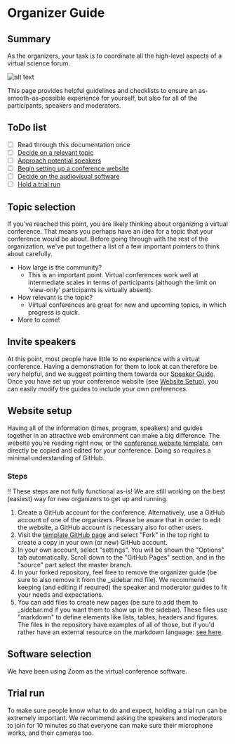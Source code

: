 # Organizer Guide

## Summary
As the organizers, your task is to coordinate all the high-level aspects of a virtual science forum.

![alt text](https://imgs.xkcd.com/comics/home_organization.png "Give up")

This page provides helpful guidelines and checklists to ensure an as-smooth-as-possible experience for yourself, but also for all of the participants, speakers and moderators.

## ToDo list
 - [ ] Read through this documentation once
 - [ ] [Decide on a relevant topic](#topic-selection)
 - [ ] [Approach potential speakers](#invite-speakers)
 - [ ] [Begin setting up a conference website](#website-setup)
 - [ ] [Decide on the audiovisual software](#software-selection)
 - [ ] [Hold a trial run](#trial-run)

## Topic selection
If you've reached this point, you are likely thinking about organizing a virtual conference. That means you perhaps have an idea for a topic that
your conference would be about. Before going through with the rest of the organization, we've put together a list of a few important pointers to
think about carefully.

* How large is the community?
  * This is an important point. Virtual conferences work well at intermediate scales in terms of participants (although the limit on 'view-only' participants is virtually absent).
* How relevant is the topic?
  * Virtual conferences are great for new and upcoming topics, in which progress is quick.
* More to come!

## Invite speakers
At this point, most people have little to no experience with a virtual conference. Having a demonstration for them
to look at can therefore be very helpful, and we suggest pointing them towards our [Speaker Guide](speakerguide.md). Once you have
set up your conference website (see [Website Setup](#website-setup)), you can easily modify the guides to include your own preferences.

## Website setup
Having all of the information (times, program, speakers) and guides together in an attractive web environment can make a big difference.
The website you're reading right now, or the [conference website template](http://www.virtualscienceforum.org/docs), can directly be copied and edited
for your conference. Doing so requires a minimal understanding of GitHub.

### Steps
!! These steps are not fully functional as-is! We are still working on the best (easiest) way for new organizers to get up and running.

1. Create a GitHub account for the conference. Alternatively, use a GitHub account of one of the organizers. Please be aware that in order to edit the website, a GitHub account is necessary also for other users.
2. Visit the [template GitHub page](https://github.com/virtualscienceforum/docs) and select "Fork" in the top right to create a copy in your own (or new) GitHub account.
3. In your own account, select "settings". You will be shown the "Options" tab automatically. Scroll down to the "GitHub Pages" section, and in the "source" part select the master branch.
4. In your forked repository, feel free to remove the organizer guide (be sure to also remove it from the _sidebar.md file). We recommend keeping (and editing if required) the speaker and moderator guides to fit your needs and expectations.
5. You can add files to create new pages (be sure to add them to _sidebar.md if you want them to show up in the sidebar). These files use "markdown" to define elements like lists, tables, headers and figures. The files in the repository have examples of all of those, but if you'd rather have an external resource on the markdown language: [see here](https://github.com/adam-p/markdown-here/wiki/Markdown-Cheatsheet).

## Software selection
We have been using Zoom as the virtual conference software.

## Trial run
To make sure people know what to do and expect, holding a trial run can be extremely important. We recommend asking the speakers and moderators to join for 10 minutes so that
everyone can make sure their microphone works, and their cameras too. 
